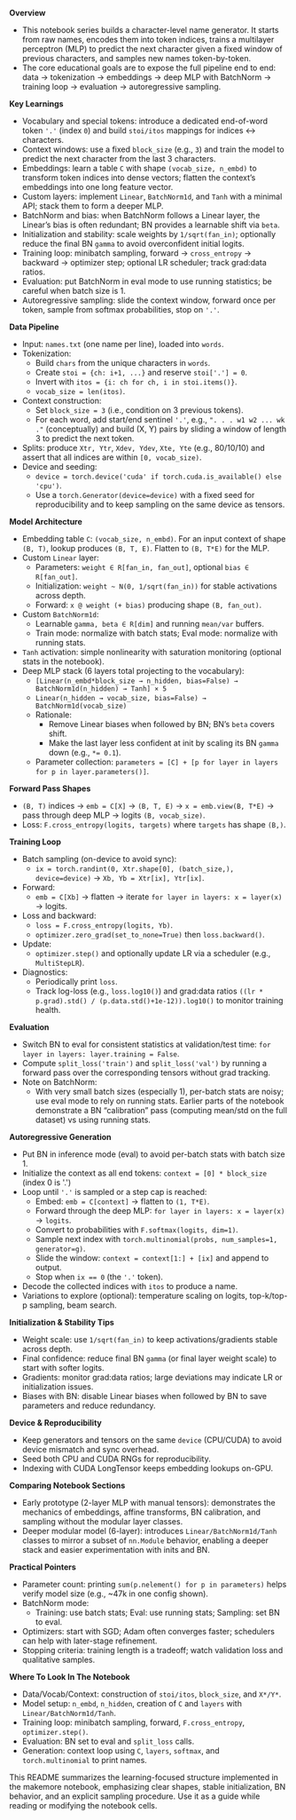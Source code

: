 **Overview**
- This notebook series builds a character-level name generator. It starts from raw names, encodes them into token indices, trains a multilayer perceptron (MLP) to predict the next character given a fixed window of previous characters, and samples new names token-by-token.
- The core educational goals are to expose the full pipeline end to end: data → tokenization → embeddings → deep MLP with BatchNorm → training loop → evaluation → autoregressive sampling.

**Key Learnings**
- Vocabulary and special tokens: introduce a dedicated end-of-word token `'.'` (index `0`) and build `stoi/itos` mappings for indices ↔ characters.
- Context windows: use a fixed `block_size` (e.g., `3`) and train the model to predict the next character from the last 3 characters.
- Embeddings: learn a table `C` with shape `(vocab_size, n_embd)` to transform token indices into dense vectors; flatten the context’s embeddings into one long feature vector.
- Custom layers: implement `Linear`, `BatchNorm1d`, and `Tanh` with a minimal API; stack them to form a deeper MLP.
- BatchNorm and bias: when BatchNorm follows a Linear layer, the Linear’s bias is often redundant; BN provides a learnable shift via `beta`.
- Initialization and stability: scale weights by `1/sqrt(fan_in)`; optionally reduce the final BN `gamma` to avoid overconfident initial logits.
- Training loop: minibatch sampling, forward → `cross_entropy` → backward → optimizer step; optional LR scheduler; track grad:data ratios.
- Evaluation: put BatchNorm in eval mode to use running statistics; be careful when batch size is 1.
- Autoregressive sampling: slide the context window, forward once per token, sample from softmax probabilities, stop on `'.'`.

**Data Pipeline**
- Input: `names.txt` (one name per line), loaded into `words`.
- Tokenization:
  - Build `chars` from the unique characters in `words`.
  - Create `stoi = {ch: i+1, ...}` and reserve `stoi['.'] = 0`.
  - Invert with `itos = {i: ch for ch, i in stoi.items()}`.
  - `vocab_size = len(itos)`.
- Context construction:
  - Set `block_size = 3` (i.e., condition on 3 previous tokens).
  - For each word, add start/end sentinel `'.'`, e.g., `". . . w1 w2 ... wk ."` (conceptually) and build (X, Y) pairs by sliding a window of length 3 to predict the next token.
- Splits: produce `Xtr, Ytr`, `Xdev, Ydev`, `Xte, Yte` (e.g., 80/10/10) and assert that all indices are within `[0, vocab_size)`.
- Device and seeding:
  - `device = torch.device('cuda' if torch.cuda.is_available() else 'cpu')`.
  - Use a `torch.Generator(device=device)` with a fixed seed for reproducibility and to keep sampling on the same device as tensors.

**Model Architecture**
- Embedding table `C`: `(vocab_size, n_embd)`. For an input context of shape `(B, T)`, lookup produces `(B, T, E)`. Flatten to `(B, T*E)` for the MLP.
- Custom `Linear` layer:
  - Parameters: `weight ∈ R[fan_in, fan_out]`, optional `bias ∈ R[fan_out]`.
  - Initialization: `weight ~ N(0, 1/sqrt(fan_in))` for stable activations across depth.
  - Forward: `x @ weight (+ bias)` producing shape `(B, fan_out)`.
- Custom `BatchNorm1d`:
  - Learnable `gamma, beta ∈ R[dim]` and running `mean/var` buffers.
  - Train mode: normalize with batch stats; Eval mode: normalize with running stats.
- `Tanh` activation: simple nonlinearity with saturation monitoring (optional stats in the notebook).
- Deep MLP stack (6 layers total projecting to the vocabulary):
  - `[Linear(n_embd*block_size → n_hidden, bias=False) → BatchNorm1d(n_hidden) → Tanh] × 5`
  - `Linear(n_hidden → vocab_size, bias=False) → BatchNorm1d(vocab_size)`
  - Rationale:
    - Remove Linear biases when followed by BN; BN’s `beta` covers shift.
    - Make the last layer less confident at init by scaling its BN `gamma` down (e.g., `*= 0.1`).
  - Parameter collection: `parameters = [C] + [p for layer in layers for p in layer.parameters()]`.

**Forward Pass Shapes**
- `(B, T)` indices → `emb = C[X]` → `(B, T, E)` → `x = emb.view(B, T*E)` → pass through deep MLP → logits `(B, vocab_size)`.
- Loss: `F.cross_entropy(logits, targets)` where `targets` has shape `(B,)`.

**Training Loop**
- Batch sampling (on-device to avoid sync):
  - `ix = torch.randint(0, Xtr.shape[0], (batch_size,), device=device)` → `Xb, Yb = Xtr[ix], Ytr[ix]`.
- Forward:
  - `emb = C[Xb]` → flatten → iterate `for layer in layers: x = layer(x)` → logits.
- Loss and backward:
  - `loss = F.cross_entropy(logits, Yb)`.
  - `optimizer.zero_grad(set_to_none=True)` then `loss.backward()`.
- Update:
  - `optimizer.step()` and optionally update LR via a scheduler (e.g., `MultiStepLR`).
- Diagnostics:
  - Periodically print `loss`.
  - Track log-loss (e.g., `loss.log10()`) and grad:data ratios `((lr * p.grad).std() / (p.data.std()+1e-12)).log10()` to monitor training health.

**Evaluation**
- Switch BN to eval for consistent statistics at validation/test time: `for layer in layers: layer.training = False`.
- Compute `split_loss('train')` and `split_loss('val')` by running a forward pass over the corresponding tensors without grad tracking.
- Note on BatchNorm:
  - With very small batch sizes (especially 1), per-batch stats are noisy; use eval mode to rely on running stats. Earlier parts of the notebook demonstrate a BN “calibration” pass (computing mean/std on the full dataset) vs using running stats.

**Autoregressive Generation**
- Put BN in inference mode (eval) to avoid per-batch stats with batch size 1.
- Initialize the context as all end tokens: `context = [0] * block_size` (index 0 is '.')
- Loop until `'.'` is sampled or a step cap is reached:
  - Embed: `emb = C[context]` → flatten to `(1, T*E)`.
  - Forward through the deep MLP: `for layer in layers: x = layer(x)` → `logits`.
  - Convert to probabilities with `F.softmax(logits, dim=1)`.
  - Sample next index with `torch.multinomial(probs, num_samples=1, generator=g)`.
  - Slide the window: `context = context[1:] + [ix]` and append to output.
  - Stop when `ix == 0` (the `'.'` token).
- Decode the collected indices with `itos` to produce a name.
- Variations to explore (optional): temperature scaling on logits, top-k/top-p sampling, beam search.

**Initialization & Stability Tips**
- Weight scale: use `1/sqrt(fan_in)` to keep activations/gradients stable across depth.
- Final confidence: reduce final BN `gamma` (or final layer weight scale) to start with softer logits.
- Gradients: monitor grad:data ratios; large deviations may indicate LR or initialization issues.
- Biases with BN: disable Linear biases when followed by BN to save parameters and reduce redundancy.

**Device & Reproducibility**
- Keep generators and tensors on the same `device` (CPU/CUDA) to avoid device mismatch and sync overhead.
- Seed both CPU and CUDA RNGs for reproducibility.
- Indexing with CUDA LongTensor keeps embedding lookups on-GPU.

**Comparing Notebook Sections**
- Early prototype (2-layer MLP with manual tensors): demonstrates the mechanics of embeddings, affine transforms, BN calibration, and sampling without the modular layer classes.
- Deeper modular model (6-layer): introduces `Linear/BatchNorm1d/Tanh` classes to mirror a subset of `nn.Module` behavior, enabling a deeper stack and easier experimentation with inits and BN.

**Practical Pointers**
- Parameter count: printing `sum(p.nelement() for p in parameters)` helps verify model size (e.g., ~47k in one config shown).
- BatchNorm mode:
  - Training: use batch stats; Eval: use running stats; Sampling: set BN to eval.
- Optimizers: start with SGD; Adam often converges faster; schedulers can help with later-stage refinement.
- Stopping criteria: training length is a tradeoff; watch validation loss and qualitative samples.

**Where To Look In The Notebook**
- Data/Vocab/Context: construction of `stoi/itos`, `block_size`, and `X*/Y*`.
- Model setup: `n_embd`, `n_hidden`, creation of `C` and `layers` with `Linear/BatchNorm1d/Tanh`.
- Training loop: minibatch sampling, forward, `F.cross_entropy`, `optimizer.step()`.
- Evaluation: BN set to eval and `split_loss` calls.
- Generation: context loop using `C`, `layers`, `softmax`, and `torch.multinomial` to print names.

This README summarizes the learning-focused structure implemented in the makemore notebook, emphasizing clear shapes, stable initialization, BN behavior, and an explicit sampling procedure. Use it as a guide while reading or modifying the notebook cells.

